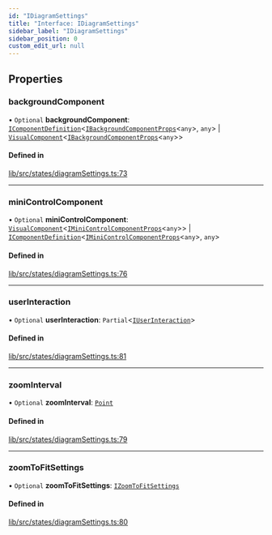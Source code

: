 ```yaml
---
id: "IDiagramSettings"
title: "Interface: IDiagramSettings"
sidebar_label: "IDiagramSettings"
sidebar_position: 0
custom_edit_url: null
---
```


## Properties

### backgroundComponent

• `Optional` **backgroundComponent**: [`IComponentDefinition`](IComponentDefinition)<[`IBackgroundComponentProps`](IBackgroundComponentProps)<`any`\>, `any`\> \| [`VisualComponent`](../#visualcomponent)<[`IBackgroundComponentProps`](IBackgroundComponentProps)<`any`\>\>

#### Defined in

[lib/src/states/diagramSettings.ts:73](https://github.com/tokarchyn/react-easy-diagram/blob/96a8c28/lib/src/states/diagramSettings.ts#L73)

___

### miniControlComponent

• `Optional` **miniControlComponent**: [`VisualComponent`](../#visualcomponent)<[`IMiniControlComponentProps`](IMiniControlComponentProps)<`any`\>\> \| [`IComponentDefinition`](IComponentDefinition)<[`IMiniControlComponentProps`](IMiniControlComponentProps)<`any`\>, `any`\>

#### Defined in

[lib/src/states/diagramSettings.ts:76](https://github.com/tokarchyn/react-easy-diagram/blob/96a8c28/lib/src/states/diagramSettings.ts#L76)

___

### userInteraction

• `Optional` **userInteraction**: `Partial`<[`IUserInteraction`](IUserInteraction)\>

#### Defined in

[lib/src/states/diagramSettings.ts:81](https://github.com/tokarchyn/react-easy-diagram/blob/96a8c28/lib/src/states/diagramSettings.ts#L81)

___

### zoomInterval

• `Optional` **zoomInterval**: [`Point`](../#point)

#### Defined in

[lib/src/states/diagramSettings.ts:79](https://github.com/tokarchyn/react-easy-diagram/blob/96a8c28/lib/src/states/diagramSettings.ts#L79)

___

### zoomToFitSettings

• `Optional` **zoomToFitSettings**: [`IZoomToFitSettings`](IZoomToFitSettings)

#### Defined in

[lib/src/states/diagramSettings.ts:80](https://github.com/tokarchyn/react-easy-diagram/blob/96a8c28/lib/src/states/diagramSettings.ts#L80)
